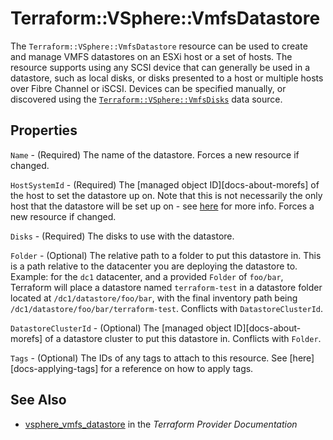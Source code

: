 # Terraform::VSphere::VmfsDatastore

The `Terraform::VSphere::VmfsDatastore` resource can be used to create and manage VMFS
datastores on an ESXi host or a set of hosts. The resource supports using any
SCSI device that can generally be used in a datastore, such as local disks, or
disks presented to a host or multiple hosts over Fibre Channel or iSCSI.
Devices can be specified manually, or discovered using the
[`Terraform::VSphere::VmfsDisks`][data-source-vmfs-disks] data source.

[data-source-vmfs-disks]: /docs/providers/vsphere/d/vmfs_disks.html

## Properties

`Name` - (Required) The name of the datastore. Forces a new resource if
changed.

`HostSystemId` - (Required) The [managed object ID][docs-about-morefs] of
the host to set the datastore up on. Note that this is not necessarily the
only host that the datastore will be set up on - see
[here](#auto-mounting-of-datastores-within-vcenter) for more info. Forces a
new resource if changed.

`Disks` - (Required) The disks to use with the datastore.

`Folder` - (Optional) The relative path to a folder to put this datastore in.
This is a path relative to the datacenter you are deploying the datastore to.
Example: for the `dc1` datacenter, and a provided `Folder` of `foo/bar`,
Terraform will place a datastore named `terraform-test` in a datastore folder
located at `/dc1/datastore/foo/bar`, with the final inventory path being
`/dc1/datastore/foo/bar/terraform-test`. Conflicts with
`DatastoreClusterId`.

`DatastoreClusterId` - (Optional) The [managed object
ID][docs-about-morefs] of a datastore cluster to put this datastore in.
Conflicts with `Folder`.

`Tags` - (Optional) The IDs of any tags to attach to this resource. See
[here][docs-applying-tags] for a reference on how to apply tags.


## See Also

* [vsphere_vmfs_datastore](https://www.terraform.io/docs/providers/vsphere/r/vmfs_datastore.html) in the _Terraform Provider Documentation_